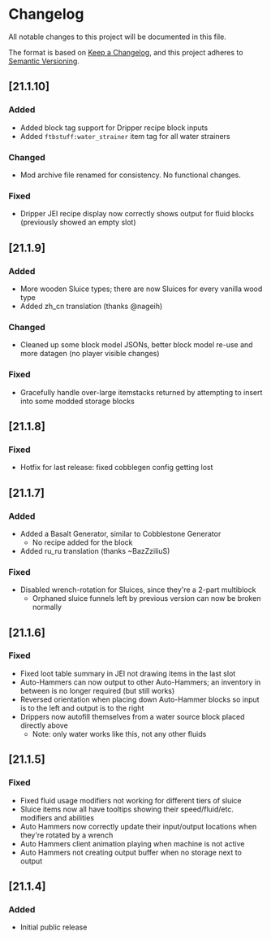 # Changelog
All notable changes to this project will be documented in this file.

The format is based on [Keep a Changelog](https://keepachangelog.com/en/1.0.0/),
and this project adheres to [Semantic Versioning](https://semver.org/spec/v2.0.0.html).

## [21.1.10]

### Added
* Added block tag support for Dripper recipe block inputs
* Added `ftbstuff:water_strainer` item tag for all water strainers

### Changed
* Mod archive file renamed for consistency. No functional changes.

### Fixed
* Dripper JEI recipe display now correctly shows output for fluid blocks (previously showed an empty slot)

## [21.1.9]

### Added
* More wooden Sluice types; there are now Sluices for every vanilla wood type
* Added zh_cn translation (thanks @nageih)

### Changed
* Cleaned up some block model JSONs, better block model re-use and more datagen (no player visible changes)

### Fixed
* Gracefully handle over-large itemstacks returned by attempting to insert into some modded storage blocks

## [21.1.8]

### Fixed
* Hotfix for last release: fixed cobblegen config getting lost

## [21.1.7]

### Added
* Added a Basalt Generator, similar to Cobblestone Generator
  * No recipe added for the block
* Added ru_ru translation (thanks ~BazZziliuS)

### Fixed
* Disabled wrench-rotation for Sluices, since they're a 2-part multiblock
  * Orphaned sluice funnels left by previous version can now be broken normally

## [21.1.6]

### Fixed
* Fixed loot table summary in JEI not drawing items in the last slot
* Auto-Hammers can now output to other Auto-Hammers; an inventory in between is no longer required (but still works)
* Reversed orientation when placing down Auto-Hammer blocks so input is to the left and output is to the right
* Drippers now autofill themselves from a water source block placed directly above
  * Note: only water works like this, not any other fluids

## [21.1.5]

### Fixed
* Fixed fluid usage modifiers not working for different tiers of sluice
* Sluice items now all have tooltips showing their speed/fluid/etc. modifiers and abilities
* Auto Hammers now correctly update their input/output locations when they're rotated by a wrench
* Auto Hammers client animation playing when machine is not active
* Auto Hammers not creating output buffer when no storage next to output

## [21.1.4]

### Added
* Initial public release

